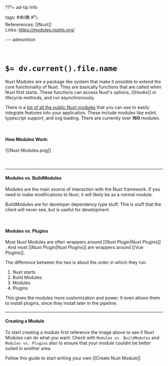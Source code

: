???+ ad-tip Info

tags: #🕸️/🟦 #🏷️     
Refererences: [[Nuxt]]  
Links: https://modules.nuxtjs.org/

--- admonition


<br>

# `$= dv.current().file.name`

Nuxt Modules are a package like system that make it possible to extend the core functionality of Nuxt. They are basically functions that are called when Nuxt first starts. These functions can access Nuxt's options, [[Hooks]] or lifecycle methods, and run asynchronously. 

There is a [list of all the public Nuxt modules](https://modules.nuxtjs.org/) that you can use to easily integrate features into your application. These include modules like eslint, typescript support, and svg loading. There are currently over **160** modules.

<br>

#### How Modules Work:
![[Nuxt Modules.png]]

<br>


#### <hr>

#### Modules vs. BuildModules

Modules are the main source of interaction with the Nuxt framework. If you need to make modifications to Nuxt, it will likely be as a normal module.

BuildModules are for developer dependency type stuff. This is stuff that the client will never see, but is useful for development.

<br>

#### Modules vs. Plugins

Most Nuxt Modules are often wrappers around [[Nuxt Plugin|Nuxt Plugins]] . And most [[Nuxt Plugin|Nuxt Plugins]] are wrappers around [[Vue Plugins]].

The difference between the two is about the order in which they run.

1. Nuxt starts
2. Build Modules
3. Modules
4. Plugins

This gives the modules more customization and power. It even allows them to install plugins, since they install later in the pipeline.

#### <hr>

#### Creating a Module
To start creating a module first reference the image above to see if Nuxt Modules can do what you want. Check with `Modules vs. BuildModules` and `Modules vs. Plugins` also to ensure that your module couldnt be better suited in another area.

Follow this guide to start writing your own [[Create Nuxt Module]]